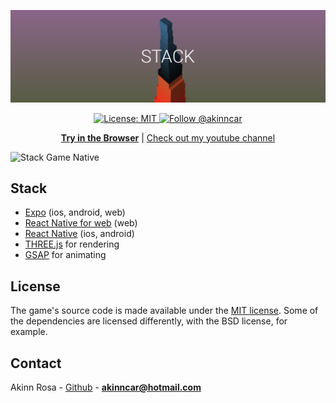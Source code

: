 [![Expo](./assets/header.png)](https://stackgame.netlify.com/)

<p align="center"> 
  <a aria-label="" href="/LICENSE" target="_blank">
    <img alt="License: MIT" src="https://img.shields.io/badge/License-MIT-success.svg?style=flat-square&color=33CC12" target="_blank" />
  </a>

  <a aria-label="instagram" href="https://www.instagram.com/akinncar/" target="_blank">
    <img alt="Follow @akinncar" src="https://img.shields.io/twitter/follow/akinncar.svg?style=flat-square&label=Follow%20%40akinncar&logo=INSTAGRAM&logoColor=FFFFFF&labelColor=000&logoWidth=15&color=lightgray" />
  </a>
</p>

<p align="center">
  <a aria-label="try expo crossy road in the browser" href="https://stackgame.netlify.com/"><b>Try in the Browser</b></a>
 |
  <a aria-label="subscribe on youtube" href="https://www.youtube.com/channel/UCdbUT3GEnXld4tzYRZkGVHA">Check out my youtube channel</a>
</p>

![Stack Game Native](https://media.giphy.com/media/ZazwuEcKTzcPs90WvW/giphy.gif?raw=true 'Preview Stack Game Native')

## Stack

- [Expo](http://expo.io) (ios, android, web)
- [React Native for web](https://baconbrix.gitbook.io/react-native-web/) (web)
- [React Native](http://reactnative.dev/) (ios, android)
- [THREE.js](https://threejs.org/) for rendering
- [GSAP](https://greensock.com/) for animating

## License

The game's source code is made available under the [MIT license](LICENSE). Some of the dependencies are licensed differently, with the BSD license, for example.

## Contact

Akinn Rosa - [Github](https://github.com/akinncar) - **[akinncar@hotmail.com](mailto:akinncar@hotmail.com)**
